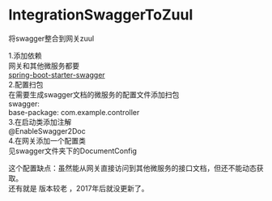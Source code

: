 # IntegrationSwaggerToZuul
将swagger整合到网关zuul

1.添加依赖  
网关和其他微服务都要  
[spring-boot-starter-swagger](https://mvnrepository.com/artifact/com.spring4all/spring-boot-starter-swagger/1.5.1.RELEASE)  
2.配置扫包  
在需要生成swagger文档的微服务的配置文件添加扫包  
swagger:  
  base-package: com.example.controller   
3.在启动类添加注解  
@EnableSwagger2Doc   
4.在网关添加一个配置类  
见swagger文件夹下的DocumentConfig   

这个配置缺点：虽然能从网关直接访问到其他微服务的接口文档，但还不能动态获取。   
还有就是 版本较老 ，2017年后就没更新了。
